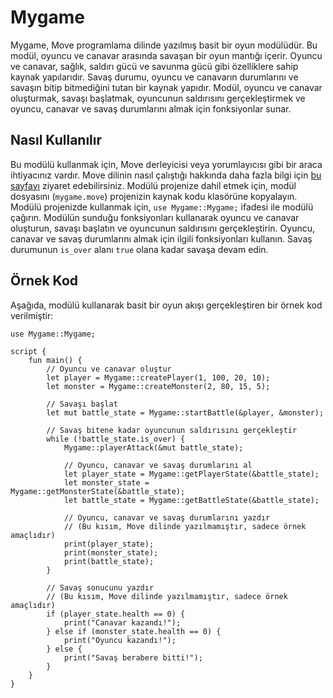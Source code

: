 # Mygame

Mygame, Move programlama dilinde yazılmış basit bir oyun modülüdür. Bu modül, oyuncu ve canavar arasında savaşan bir oyun mantığı içerir. Oyuncu ve canavar, sağlık, saldırı gücü ve savunma gücü gibi özelliklere sahip kaynak yapılarıdır. Savaş durumu, oyuncu ve canavarın durumlarını ve savaşın bitip bitmediğini tutan bir kaynak yapıdır. Modül, oyuncu ve canavar oluşturmak, savaşı başlatmak, oyuncunun saldırısını gerçekleştirmek ve oyuncu, canavar ve savaş durumlarını almak için fonksiyonlar sunar.

## Nasıl Kullanılır

Bu modülü kullanmak için, Move derleyicisi veya yorumlayıcısı gibi bir araca ihtiyacınız vardır. Move dilinin nasıl çalıştığı hakkında daha fazla bilgi için [bu sayfayı](https://medium.com/@erkam_dev/github-profilimizin-tan%C4%B1t%C4%B1m%C4%B1n%C4%B1-readme-%C3%B6ne-%C3%A7%C4%B1karabilecek-i%CC%87yile%C5%9Ftirmeler-e9c5e3fc5eae) ziyaret edebilirsiniz. Modülü projenize dahil etmek için, modül dosyasını (`mygame.move`) projenizin kaynak kodu klasörüne kopyalayın. Modülü projenizde kullanmak için, `use Mygame::Mygame;` ifadesi ile modülü çağırın. Modülün sunduğu fonksiyonları kullanarak oyuncu ve canavar oluşturun, savaşı başlatın ve oyuncunun saldırısını gerçekleştirin. Oyuncu, canavar ve savaş durumlarını almak için ilgili fonksiyonları kullanın. Savaş durumunun `is_over` alanı `true` olana kadar savaşa devam edin.

## Örnek Kod

Aşağıda, modülü kullanarak basit bir oyun akışı gerçekleştiren bir örnek kod verilmiştir:

```move
use Mygame::Mygame;

script {
    fun main() {
        // Oyuncu ve canavar oluştur
        let player = Mygame::createPlayer(1, 100, 20, 10);
        let monster = Mygame::createMonster(2, 80, 15, 5);

        // Savaşı başlat
        let mut battle_state = Mygame::startBattle(&player, &monster);

        // Savaş bitene kadar oyuncunun saldırısını gerçekleştir
        while (!battle_state.is_over) {
            Mygame::playerAttack(&mut battle_state);

            // Oyuncu, canavar ve savaş durumlarını al
            let player_state = Mygame::getPlayerState(&battle_state);
            let monster_state = Mygame::getMonsterState(&battle_state);
            let battle_state = Mygame::getBattleState(&battle_state);

            // Oyuncu, canavar ve savaş durumlarını yazdır
            // (Bu kısım, Move dilinde yazılmamıştır, sadece örnek amaçlıdır)
            print(player_state);
            print(monster_state);
            print(battle_state);
        }

        // Savaş sonucunu yazdır
        // (Bu kısım, Move dilinde yazılmamıştır, sadece örnek amaçlıdır)
        if (player_state.health == 0) {
            print("Canavar kazandı!");
        } else if (monster_state.health == 0) {
            print("Oyuncu kazandı!");
        } else {
            print("Savaş berabere bitti!");
        }
    }
}
